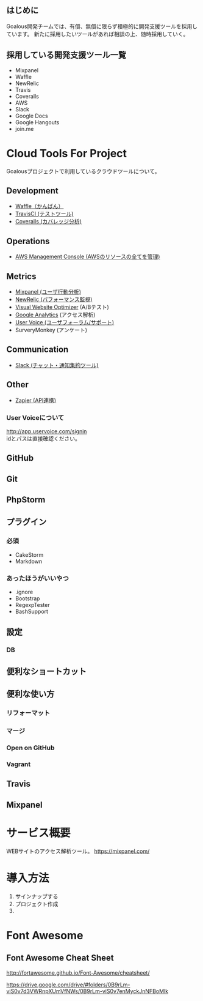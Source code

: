 ## はじめに
Goalous開発チームでは、有償、無償に限らず積極的に開発支援ツールを採用しています。
新たに採用したいツールがあれば相談の上、随時採用していく。

## 採用している開発支援ツール一覧
- Mixpanel
- Waffle
- NewRelic
- Travis
- Coveralls
- AWS
- Slack
- Google Docs
- Google Hangouts
- join.me

# Cloud Tools For Project
Goalousプロジェクトで利用しているクラウドツールについて。
## Development
- [Waffle（かんばん）](https://waffle.io/isaocorp/goalous2)
- [TravisCI (テストツール)](https://magnum.travis-ci.com/IsaoCorp/goalous2)
- [Coveralls (カバレッジ分析)](https://coveralls.io/r/IsaoCorp/goalous2)

## Operations
- [AWS Management Console (AWSのリソースの全てを管理)](https://console.aws.amazon.com/console/home?#)

## Metrics
- [Mixpanel (ユーザ行動分析)](https://mixpanel.com/report/388879/events/#events)
- [NewRelic (パフォーマンス監視)](https://rpm.newrelic.com/accounts/652568/applications/3337537)
- [Visual Website Optimizer](http://v2.visualwebsiteoptimizer.com/) (A/Bテスト)
- [Google Analytics](https://www.google.com/analytics/web/?hl=ja&pli=1#report/visitors-overview/a37579734w69803133p83571333/) (アクセス解析)
- [User Voice (ユーザフォーラム/サポート)](http://app.uservoice.com/signin)
- SurveryMonkey (アンケート)

## Communication
- [Slack (チャット・通知集約ツール)](https://isao.slack.com/messages/goalous/)

## Other
- [Zapier (API連携)](https://zapier.com/app/dashboard)

### User Voiceについて
http://app.uservoice.com/signin  
idとパスは直接確認ください。


## GitHub

## Git

## PhpStorm

## プラグイン
### 必須
- CakeStorm
- Markdown

### あったほうがいいやつ
- .ignore
- Bootstrap
- RegexpTester
- BashSupport

## 設定
### DB

## 便利なショートカット

## 便利な使い方
### リフォーマット
### マージ
### Open on GitHub
### Vagrant

## Travis

##  Mixpanel

# サービス概要
WEBサイトのアクセス解析ツール。
https://mixpanel.com/

# 導入方法
1. サインナップする
1. プロジェクト作成
1.

# Font Awesome

## Font Awesome Cheat Sheet
http://fortawesome.github.io/Font-Awesome/cheatsheet/

https://drive.google.com/drive/#folders/0B9rLm-viS0v7d3VWRnpXUmVfNWs/0B9rLm-viS0v7enMyckJnNFBoMlk
